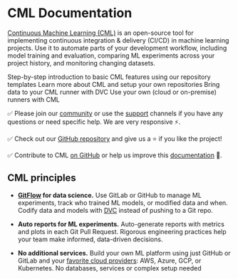 # CML Documentation

[Continuous Machine Learning (CML)](/) is an open-source tool for
implementing continuous integration & delivery (CI/CD) in machine learning
projects. Use it to automate parts of your development workflow, including model
training and evaluation, comparing ML experiments across your project history,
and monitoring changing datasets.

<cards>

  <card href="/doc/start" heading="Get Started">
    Step-by-step introduction to basic CML features using our repository templates
  </card>

  <card href="/doc/usage" heading="Usage">
    Learn more about CML and setup your own repositories
  </card>

  <card href="/doc/cml-with-dvc" heading="CML with DVC">
    Bring data to your CML runner with DVC
  </card>

  <card href="/doc/self-hosted-runners" heading="Self-hosted Runners">
    Use your own (cloud or on-premise) runners with CML
  </card>

</cards>

✅ Please join our [community](https://dvc.org/community) or use the
[support](https://dvc.org/support) channels if you have any questions or need
specific help. We are very responsive ⚡.

✅ Check out our [GitHub repository](https://github.com/iterative/cml) and give
us a ⭐ if you like the project!

✅ Contribute to CML [on GitHub](https://github.com/iterative/cml) or help us
improve this [documentation](https://github.com/iterative/cml.dev) 🙏.

## CML principles

- **[GitFlow] for data science.** Use GitLab or GitHub to manage ML experiments,
  track who trained ML models, or modified data and when. Codify data and models
  with [DVC](/doc/cml-with-dvc) instead of pushing to a Git repo.

- **Auto reports for ML experiments.** Auto-generate reports with metrics and
  plots in each Git Pull Request. Rigorous engineering practices help your team
  make informed, data-driven decisions.

- **No additional services.** Build your own ML platform using just GitHub or
  GitLab and your [favorite cloud providers]: AWS, Azure, GCP, or Kubernetes. No
  databases, services or complex setup needed

[gitflow]: https://nvie.com/posts/a-successful-git-branching-model
[favorite cloud providers]:
  /doc/self-hosted-runners#cloud-compute-resource-credentials
